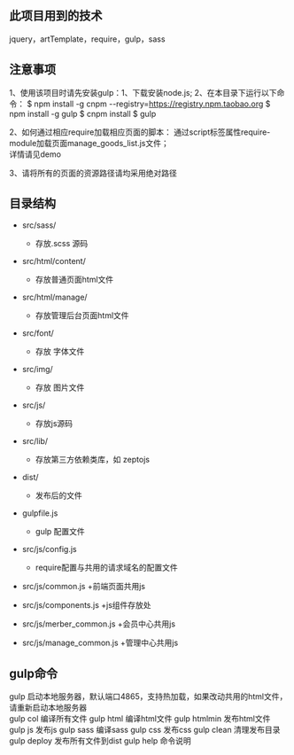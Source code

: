 ﻿

## 此项目用到的技术
   jquery，artTemplate，require，gulp，sass

## 注意事项
   1、使用该项目时请先安装gulp：1、下载安装node.js; 2、在本目录下运行以下命令：
   $ npm install -g cnpm --registry=https://registry.npm.taobao.org
   $ npm install -g gulp 
   $ cnpm install
   $ gulp
   
   2、如何通过相应require加载相应页面的脚本：
	 <script id="script" src="/src/libs/require.min.js" defer async="true" require-module="./manage_goods_list" data-main="/src/js/config.js"></script>
    通过script标签属性require-module加载页面manage_goods_list.js文件；   
    详情请见demo
	
   3、请将所有的页面的资源路径请均采用绝对路径	   
   
## 目录结构

- src/sass/
    + 存放.scss 源码

- src/html/content/
    + 存放普通页面html文件

- src/html/manage/
    + 存放管理后台页面html文件
	
- src/font/
    + 存放 字体文件

- src/img/
    + 存放 图片文件

- src/js/
    + 存放js源码 

- src/lib/
    + 存放第三方依赖类库，如 zeptojs

- dist/
    + 发布后的文件

- gulpfile.js
    + gulp 配置文件
	
- src/js/config.js
    + require配置与共用的请求域名的配置文件
	
- src/js/common.js
    +前端页面共用js
	
- src/js/components.js
    +js组件存放处	
	
- src/js/merber_common.js
    +会员中心共用js	

- src/js/manage_common.js
    +管理中心共用js		
	

## gulp命令
   
   gulp            启动本地服务器，默认端口4865，支持热加载，如果改动共用的html文件，请重新启动本地服务器   
   gulp col        编译所有文件
   gulp html       编译html文件
   gulp htmlmin    发布html文件
   gulp js         发布js
   gulp sass       编译sass
   gulp css        发布css
   gulp clean      清理发布目录
   gulp deploy     发布所有文件到dist
   gulp help       命令说明


   


   
   
